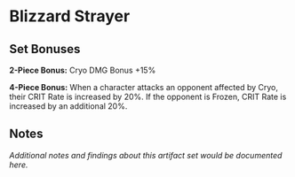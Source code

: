 # Blizzard Strayer

## Set Bonuses

**2-Piece Bonus:** Cryo DMG Bonus +15%

**4-Piece Bonus:** When a character attacks an opponent affected by Cryo, their CRIT Rate is increased by 20%. If the opponent is Frozen, CRIT Rate is increased by an additional 20%.

## Notes

*Additional notes and findings about this artifact set would be documented here.*

